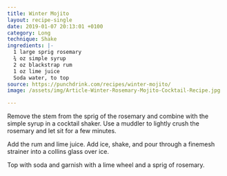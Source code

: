 ```yaml
---
title: Winter Mojito
layout: recipe-single
date: 2019-01-07 20:13:01 +0100
category: Long
technique: Shake
ingredients: |-
  1 large sprig rosemary
  ¾ oz simple syrup
  2 oz blackstrap rum
  1 oz lime juice
  Soda water, to top
source: https://punchdrink.com/recipes/winter-mojito/
image: /assets/img/Article-Winter-Rosemary-Mojito-Cocktail-Recipe.jpg

---
```

Remove the stem from the sprig of the rosemary and combine with the simple syrup in a cocktail shaker. Use a muddler to lightly crush the rosemary and let sit for a few minutes.

Add the rum and lime juice. Add ice, shake, and pour through a finemesh strainer into a collins glass over ice.

Top with soda and garnish with a lime wheel and a sprig of rosemary.
